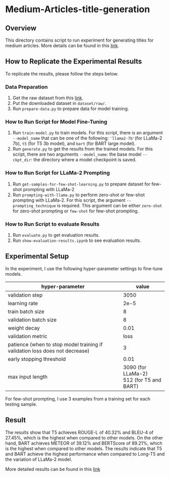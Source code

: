 # Medium-Articles-title-generation

## Overview

This directory contains script to run experiment for generating titles for medium articles. More details can be found in this [link](https://sites.google.com/view/chanathip-pornprasit/data-science-portfolio/medium-article-generation).

## How to Replicate the Experimental Results

To replicate the results, please follow the steps below.


### Data Preparation
1. Get the raw dataset from this [link](https://zenodo.org/records/13787952).
2. Put the downloaded dataset in `dataset/raw/`.
3. Run `prepare-data.py` to prepare data for model training.

### How to Run Script for Model Fine-Tuning
1. Run `train-model.py` to train models. For this script, there is an argument `--model_name` that can be one of the following: `'llama2-7b'`(for LLaMa-2 7b), `t5` (for T5 3b model), and `bart` (for BART large model).
2. Run `generate.py` to get the results from the trained models. For this script, there are two arguments
	`--model_name`: the base model
	`--ckpt_dir`: the directory where a model checkpoint is saved.


### How to Run Script for LLaMa-2 Prompting
1. Run `get-samples-for-few-shot-learning.py` to prepare dataset for few-shot prompting with LLaMa-2
2. Run `prompting-with-llama.py` to perform zero-shot or few-shot prompting with LLaMa-2. For this script, the argument `--prompting_technique` is required. This argument can be either `zero-shot` for zero-shot prompting or `few-shot` for few-shot prompting.

### How to Run Script to evaluate Results
1. Run `evaluate.py` to get evaluation results.
2. Run `show-evaluation-results.ipynb` to see evaluation results.

## Experimental Setup

In the experiment, I use the following hyper-parameter settings to fine-tune models.

|hyper-parameter| value |
|--|--|
| validation step | 3050 |
|learning rate|2e-5|
|train batch size|8|
|validation batch size|8|
|weight decay|0.01|
|validation metric|loss|
|patience (when to stop model training if validation loss does not decrease)|3|
|early stopping threshold|0.01|
|max input length|3090 (for LLaMa-2) <br> 512 (for T5 and BART)|

For few-shot prompting, I use 3 examples from a training set for each testing sample.

## Result

The results show that T5 achieves ROUGE-L of 40.32% and BLEU-4 of 27.45%, which is the highest when compared to other models. On the other hand, BART achieves METEOR of 39.12% and BERTScore of 89.21%, which is the highest when compared to other models. The results indicate that T5 and BART achieve the highest performance when compared to Long-T5 and the variation of LLaMa-2 model.

More detailed results can be found in this [link](https://sites.google.com/view/chanathip-pornprasit/data-science-portfolio/medium-article-generation)
